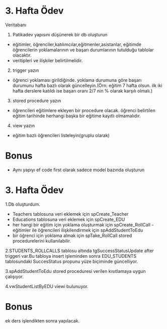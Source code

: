 # 3. Hafta Ödev
Veritabanı 
1. Patikadev yapısını düşünerek bir db oluşturun
  - eğitimler, öğrenciler,katılımcılar,eğitmenler,asistanlar, eğitimde öğrencilerin yoklamalarının ve başarı durumlarının tutulduğu tablolar olacaktır.
  - veritipleri ve ilişkiler belirtilmelidir.
2. trigger yazın
  - öğrenci yoklaması girildiğinde. yoklama durumuna göre başarı durumunu hafta bazlı olarak güncelleyin.(Örn: eğitim 7 hafta olsun. ilk iki hafta derslere katıldı ise başarı oranı 2/7 nin % olarak karşılı olmalı.)
3. stored procedure yazın
  - öğrencileri eğitimlere ekleyen bir procedure olacak. öğrenci belirtilen eğitim tarihinde herhangi başka bir eğitime kayıtlı olmamalıdır.
4. view yazın
  - eğitim bazlı öğrencileri listeleyin(gruplu olarak)

# Bonus
- Aynı yapıyı ef code first olarak sadece model bazında oluşturun


# 3. Hafta Ödev
1.Db oluşturdum.
  - Teachers tablosuna veri eklemek için spCreate_Teacher
  - Educations tablosuna veri eklemek için spCreate_EDU
  - her hangi bir eğitim için yoklama oluşturmak için spCreate_RollCall
  -eğitimler ile öğrencileri ilişkilendirmek için spAddStudentToEdu
  - bir öğrenci için yoklama almak için spTake_RollCall stored procedurelerini kullanılabilir.
  
2.STUDENTS_ROLLCALLS tablosu altında tgSuccessStatusUpdate after triggeri var.Bu tabloya insert işleminden sonra EDU_STUDENTS tablosundaki SuccesStatus propunu yüze biçiminde güncelliyor.

3.spAddStudentToEdu stored proceduresi verilen kısıtlamaya uygun çalışıyor.

4.vwStudentListByEDU viewi bulunuyor.

# Bonus
ek ders işlendikten sonra yapılacak.
